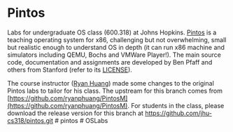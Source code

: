 # Pintos
Labs for undergraduate OS class (600.318) at Johns Hopkins. [Pintos](http://pintos-os.org) 
is a teaching operating system for x86, challenging but not overwhelming, small
but realistic enough to understand OS in depth (it can run x86 machine and simulators 
including QEMU, Bochs and VMWare Player!). The main source code, documentation and assignments 
are developed by Ben Pfaff and others from Stanford (refer to its [LICENSE](src/LICENSE)).

The course instructor ([Ryan Huang](mailto:huang@cs.jhu.edu)) made some changes to the original
Pintos labs to tailor for his class. The upstream for this branch comes from 
[https://github.com/ryanphuang/PintosM](https://github.com/ryanphuang/PintosM). For students in the class, please
download the release version for this branch at https://github.com/jhu-cs318/pintos.git
#   p i n t o s  
 # OSLabs
